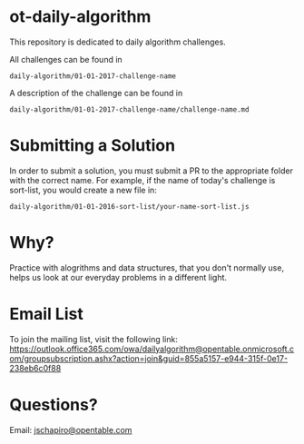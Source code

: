 # ot-daily-algorithm

This repository is dedicated to daily algorithm challenges.

All challenges can be found in 

`daily-algorithm/01-01-2017-challenge-name`

A description of the challenge can be found in 

`daily-algorithm/01-01-2017-challenge-name/challenge-name.md`


# Submitting a Solution

In order to submit a solution, you must submit a PR to the appropriate folder with the correct name. 
For example, if the name of today's challenge is sort-list, you would create a new file in:

`daily-algorithm/01-01-2016-sort-list/your-name-sort-list.js`

# Why?
Practice with alogrithms and data structures, that you don't normally use, helps us look at our everyday problems in a different light. 

# Email List
To join the mailing list, visit the following link:
https://outlook.office365.com/owa/dailyalgorithm@opentable.onmicrosoft.com/groupsubscription.ashx?action=join&guid=855a5157-e944-315f-0e17-238eb6c0f88

# Questions?
Email: jschapiro@opentable.com
